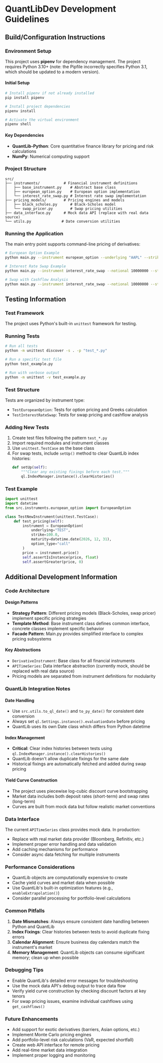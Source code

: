 # QuantLibDev Development Guidelines

## Build/Configuration Instructions

### Environment Setup
This project uses **pipenv** for dependency management. The project requires Python 3.10+ (note: the Pipfile incorrectly specifies Python 3.1, which should be updated to a modern version).

#### Initial Setup
```bash
# Install pipenv if not already installed
pip install pipenv

# Install project dependencies
pipenv install

# Activate the virtual environment
pipenv shell
```

#### Key Dependencies
- **QuantLib-Python**: Core quantitative finance library for pricing and risk calculations
- **NumPy**: Numerical computing support

### Project Structure
```
src/
├── instruments/           # Financial instrument definitions
│   ├── base_instrument.py    # Abstract base class
│   ├── european_option.py    # European option implementation
│   └── interest_rate_swap.py # Interest rate swap implementation
├── pricing_models/        # Pricing engines and models
│   ├── black_scholes.py      # Black-Scholes model
│   └── swap_pricer.py        # Swap pricing utilities
├── data_interface.py      # Mock data API (replace with real data source)
└── utils.py              # Date conversion utilities
```

### Running the Application
The main entry point supports command-line pricing of derivatives:

```bash
# European Option Example
python main.py --instrument european_option --underlying "AAPL" --strike 150 --maturity "2026-12-31" --option_type call

# Interest Rate Swap Example
python main.py --instrument interest_rate_swap --notional 10000000 --start 2025-07-23 --maturity 2030-07-23 --fixed_rate 0.055 --float_spread 0.001

# Swap with Cashflow Analysis
python main.py --instrument interest_rate_swap --notional 10000000 --start 2025-07-23 --maturity 2030-07-23 --fixed_rate 0.055 --valuation_date 2026-01-15 --analyze_cashflows
```

## Testing Information

### Test Framework
The project uses Python's built-in `unittest` framework for testing.

### Running Tests
```bash
# Run all tests
python -m unittest discover -s . -p "test_*.py"

# Run a specific test file
python test_example.py

# Run with verbose output
python -m unittest -v test_example.py
```

### Test Structure
Tests are organized by instrument type:
- `TestEuropeanOption`: Tests for option pricing and Greeks calculation
- `TestInterestRateSwap`: Tests for swap pricing and cashflow analysis

### Adding New Tests
1. Create test files following the pattern `test_*.py`
2. Import required modules and instrument classes
3. Use `unittest.TestCase` as the base class
4. For swap tests, include `setUp()` method to clear QuantLib index histories:
   ```python
   def setUp(self):
       """Clear any existing fixings before each test."""
       ql.IndexManager.instance().clearHistories()
   ```

### Test Example
```python
import unittest
import datetime
from src.instruments.european_option import EuropeanOption

class TestNewInstrument(unittest.TestCase):
    def test_pricing(self):
        instrument = EuropeanOption(
            underlying="TEST",
            strike=100.0,
            maturity=datetime.date(2026, 12, 31),
            option_type="call"
        )
        price = instrument.price()
        self.assertIsInstance(price, float)
        self.assertGreater(price, 0)
```

## Additional Development Information

### Code Architecture

#### Design Patterns
- **Strategy Pattern**: Different pricing models (Black-Scholes, swap pricer) implement specific pricing strategies
- **Template Method**: Base instrument class defines common interface, concrete classes implement specific behavior
- **Facade Pattern**: Main.py provides simplified interface to complex pricing subsystems

#### Key Abstractions
- `DerivativeInstrument`: Base class for all financial instruments
- `APITimeSeries`: Data interface abstraction (currently mock, should be replaced with real data source)
- Pricing models are separated from instrument definitions for modularity

### QuantLib Integration Notes

#### Date Handling
- Use `src.utils.to_ql_date()` and `to_py_date()` for consistent date conversion
- Always set `ql.Settings.instance().evaluationDate` before pricing
- QuantLib uses its own Date class which differs from Python datetime

#### Index Management
- **Critical**: Clear index histories between tests using `ql.IndexManager.instance().clearHistories()`
- QuantLib doesn't allow duplicate fixings for the same date
- Historical fixings are automatically fetched and added during swap pricing

#### Yield Curve Construction
- The project uses piecewise log-cubic discount curve bootstrapping
- Market data includes both deposit rates (short-term) and swap rates (long-term)
- Curves are built from mock data but follow realistic market conventions

### Data Interface
The current `APITimeSeries` class provides mock data. In production:
- Replace with real market data provider (Bloomberg, Refinitiv, etc.)
- Implement proper error handling and data validation
- Add caching mechanisms for performance
- Consider async data fetching for multiple instruments

### Performance Considerations
- QuantLib objects are computationally expensive to create
- Cache yield curves and market data when possible
- Use QuantLib's built-in optimization features (e.g., `enableExtrapolation()`)
- Consider parallel processing for portfolio-level calculations

### Common Pitfalls
1. **Date Mismatches**: Always ensure consistent date handling between Python and QuantLib
2. **Index Fixings**: Clear histories between tests to avoid duplicate fixing errors
3. **Calendar Alignment**: Ensure business day calendars match the instrument's market
4. **Memory Management**: QuantLib objects can consume significant memory; clean up when possible

### Debugging Tips
- Enable QuantLib's detailed error messages for troubleshooting
- Use the mock data API's debug output to trace data flow
- Verify yield curve construction by checking discount factors at key tenors
- For swap pricing issues, examine individual cashflows using `get_cashflows()`

### Future Enhancements
- Add support for exotic derivatives (barriers, Asian options, etc.)
- Implement Monte Carlo pricing engines
- Add portfolio-level risk calculations (VaR, expected shortfall)
- Create web API interface for remote pricing
- Add real-time market data integration
- Implement proper logging and monitoring